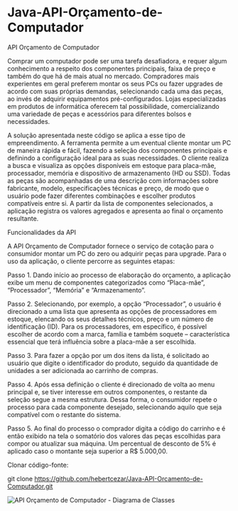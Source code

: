 # Java-API-Orçamento-de-Computador

API Orçamento de Computador

Comprar um computador pode ser uma tarefa desafiadora, e requer algum conhecimento a respeito dos componentes principais, faixa de preço e também do que há de mais atual no mercado. Compradores mais experientes em geral preferem montar os seus PCs ou fazer upgrades de acordo com suas próprias demandas, selecionando cada uma das peças, ao invés de adquirir equipamentos pré-configurados. Lojas especializadas em produtos de informática oferecem tal possibilidade, comercializando uma variedade de peças e acessórios para diferentes bolsos e necessidades. 

A solução apresentada neste código se aplica a esse tipo de empreendimento. A ferramenta permite a um eventual cliente montar um PC de maneira rápida e fácil, fazendo a seleção dos componentes principais e definindo a configuração ideal para as suas necessidades. O cliente realiza a busca e visualiza as opções disponíveis em estoque para placa-mãe, processador, memória e dispositivo de armazenamento (HD ou SSD). Todas as peças são acompanhadas de uma descrição com informações sobre fabricante, modelo, especificações técnicas e preço, de modo que o usuário pode fazer diferentes combinações e escolher produtos compatíveis entre si. A partir da lista de componentes selecionados, a aplicação registra os valores agregados e apresenta ao final o orçamento resultante. 

Funcionalidades da API

A API Orçamento de Computador fornece o serviço de cotação para o consumidor montar um PC do zero ou adquirir peças para upgrade. Para o uso da aplicação, o cliente percorre as seguintes etapas: 

Passo 1. Dando início ao processo de elaboração do orçamento, a aplicação exibe um menu de componentes categorizados como “Placa-mãe”, “Processador”, “Memória” e “Armazenamento”. 

Passo 2. Selecionando, por exemplo, a opção “Processador”, o usuário é direcionado a uma lista que apresenta as opções de processadores em estoque, elencando os seus detalhes técnicos, preço e um número de identificação (ID). Para os processadores, em específico, é possível escolher de acordo com a marca, família e também soquete – característica essencial que terá influência sobre a placa-mãe a ser escolhida. 

Passo 3. Para fazer a opção por um dos itens da lista, é solicitado ao usuário que digite o identificador do produto, seguido da quantidade de unidades a ser adicionada ao carrinho de compras. 

Passo 4. Após essa definição o cliente é direcionado de volta ao menu principal e, se tiver interesse em outros componentes, o restante da seleção segue a mesma estrutura. Dessa forma, o consumidor repete o processo para cada componente desejado, selecionando aquilo que seja compatível com o restante do sistema. 

Passo 5. Ao final do processo o comprador digita a código do carrinho e é então exibido na tela o somatório dos valores das peças escolhidas para compor ou atualizar sua máquina. Um percentual de desconto de 5% é aplicado caso o montante seja superior a R$ 5.000,00. 

Clonar código-fonte:

git clone https://github.com/hebertcezar/Java-API-Orcamento-de-Computador.git

![API Orçamento de Computador - Diagrama de Classes](https://github.com/hebertcezar/Java-Orcamento-de-PC/assets/133036299/06428af0-cf78-400f-adb4-16a03addbbec)

